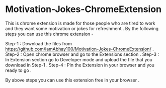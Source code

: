 # Motivation-Jokes-ChromeExtension
This is chrome extension is made for those people who are tired to work and they want some motivation or jokes for refreshment .
By the following steps you can use this chrome extension -

Step-1 : Download the files from https://github.com/IamAbhay100/Motivation-Jokes-ChromeExtension/ .
Step-2 : Open chrome browser and go to the Extensions section .
Step-3 : In Extension section go to Developer mode and upload the file that you download in Step-1 .
Step-4 : Pin the Extension in your browser and you ready to go .

By above steps you can use this extension free in your browser .
